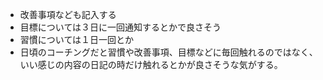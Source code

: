 - 改善事項なども記入する
- 目標については３日に一回通知するとかで良さそう
- 習慣については１日一回とか
- 日頃のコーチングだと習慣や改善事項、目標などに毎回触れるのではなく、いい感じの内容の日記の時だけ触れるとかが良さそうな気がする。
